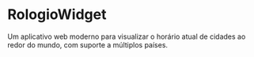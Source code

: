 # RologioWidget
Um aplicativo web moderno para visualizar o horário atual de cidades ao redor do mundo, com suporte a múltiplos países.
